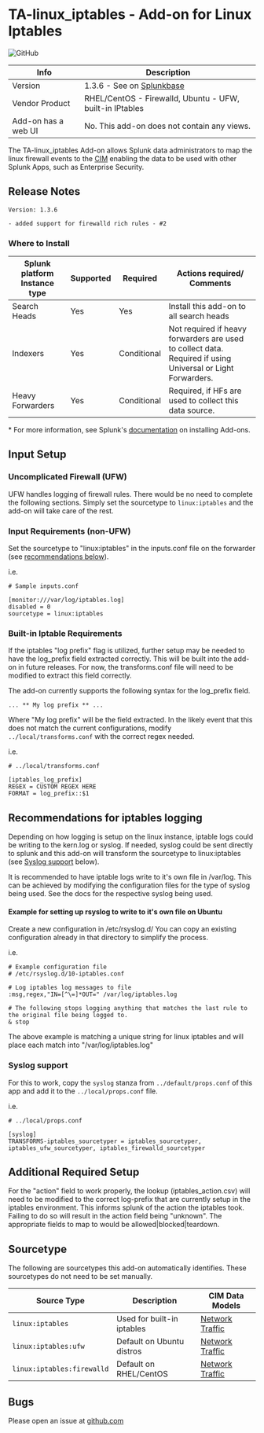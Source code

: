 # TA-linux_iptables - Add-on for Linux Iptables

![GitHub](https://img.shields.io/github/license/zachchristensen28/TA-linux_iptables)

Info | Description
------|----------
Version | 1.3.6 - See on [Splunkbase](https://splunkbase.splunk.com/app/4490/)
Vendor Product | RHEL/CentOS - Firewalld, Ubuntu - UFW, built-in IPtables
Add-on has a web UI | No. This add-on does not contain any views.

The TA-linux_iptables Add-on allows Splunk data administrators to map the linux firewall events to the [CIM](https://docs.splunk.com/Splexicon:CommonInformationModel) enabling the data to be used with other Splunk Apps, such as Enterprise Security.

## Release Notes

```
Version: 1.3.6

- added support for firewalld rich rules - #2
```

### Where to Install

Splunk platform Instance type | Supported | Required | Actions required/ Comments
----------------------------- | --------- | -------- | --------------------------
Search Heads | Yes | Yes | Install this add-on to all search heads
Indexers | Yes | Conditional | Not required if heavy forwarders are used to collect data. Required if using Universal or Light Forwarders.
Heavy Forwarders | Yes | Conditional | Required, if HFs are used to collect this data source.

\* For more information, see Splunk's [documentation](https://docs.splunk.com/Documentation/AddOns/released/Overview/Installingadd-ons) on installing Add-ons.

## Input Setup

### Uncomplicated Firewall (UFW)

UFW handles logging of firewall rules. There would be no need to complete the following sections. Simply set the sourcetype to `linux:iptables` and the add-on will take care of the rest.

### Input Requirements (non-UFW)

Set the sourcetype to "linux:iptables" in the inputs.conf file on the forwarder (see [recommendations below](#recommendations-for-iptables-logging)).

i.e.

```
# Sample inputs.conf

[monitor:///var/log/iptables.log]
disabled = 0
sourcetype = linux:iptables
```

### Built-in Iptable Requirements

If the iptables "log prefix" flag is utilized, further setup may be needed to have the log_prefix field extracted correctly. This will be built into the add-on in future releases. For now, the transforms.conf file will need to be modified to extract this field correctly.

The add-on currently supports the following syntax for the log_prefix field.

```
... ** My log prefix ** ...
```

Where "My log prefix" will be the field extracted. In the likely event that this does not match the current configurations, modify `../local/transforms.conf` with the correct regex needed.

i.e.

```
# ../local/transforms.conf

[iptables_log_prefix]
REGEX = CUSTOM REGEX HERE
FORMAT = log_prefix::$1
```

## Recommendations for iptables logging

Depending on how logging is setup on the linux instance, iptable logs could be writing to the kern.log or syslog. If needed, syslog could be sent directly to splunk and this add-on will transform the sourcetype to linux:iptables (see [Syslog support](#syslog-support) below).

It is recommended to have iptable logs write to it's own file in /var/log. This can be achieved by modifying the configuration files for the type of syslog being used. See the docs for the respective syslog being used.

#### Example for setting up rsyslog to write to it's own file on Ubuntu
Create a new configuration in /etc/rsyslog.d/
You can copy an existing configuration already in that directory to simplify the process.

i.e.

```
# Example configuration file
# /etc/rsyslog.d/10-iptables.conf

# Log iptables log messages to file
:msg,regex,"IN=[^\=]*OUT=" /var/log/iptables.log

# The following stops logging anything that matches the last rule to the original file being logged to.
& stop
```

The above example is matching a unique string for linux iptables and will place each match into "/var/log/iptables.log"


### Syslog support

 For this to work, copy the `syslog` stanza from `../default/props.conf` of this app and add it to the `../local/props.conf` file. 

i.e.

```
# ../local/props.conf

[syslog]
TRANSFORMS-iptables_sourcetyper = iptables_sourcetyper, iptables_ufw_sourcetyper, iptables_firewalld_sourcetyper
```

## Additional Required Setup

For the "action" field to work properly, the lookup (iptables_action.csv) will need to be modified to the correct log-prefix that are currently setup in the iptables environment. This informs splunk of the action the iptables took. Failing to do so will result in the action field being "unknown". The appropriate fields to map to would be allowed|blocked|teardown.

## Sourcetype

The following are sourcetypes this add-on automatically identifies. These sourcetypes do not need to be set manually.

Source Type | Description | CIM Data Models
----------- | ----------- | ---------------
`linux:iptables` | Used for built-in iptables | [Network Traffic](https://docs.splunk.com/Documentation/CIM/latest/User/NetworkTraffic)
`linux:iptables:ufw` | Default on Ubuntu distros | [Network Traffic](https://docs.splunk.com/Documentation/CIM/latest/User/NetworkTraffic)
`linux:iptables:firewalld` | Default on RHEL/CentOS | [Network Traffic](https://docs.splunk.com/Documentation/CIM/latest/User/NetworkTraffic)


## Bugs
Please open an issue at [github.com](https://github.com/ZachChristensen28/TA-iptables)

